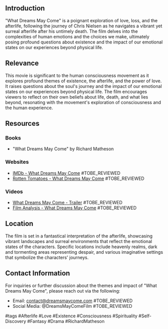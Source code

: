 ## Introduction

"What Dreams May Come" is a poignant exploration of love, loss, and the afterlife, following the journey of Chris Nielsen as he navigates a vibrant yet surreal afterlife after his untimely death. The film delves into the complexities of human emotions and the choices we make, ultimately posing profound questions about existence and the impact of our emotional states on our experiences beyond physical life.

## Relevance

This movie is significant to the human consciousness movement as it explores profound themes of existence, the afterlife, and the power of love. It raises questions about the soul's journey and the impact of our emotional states on our experiences beyond physical life. The film encourages viewers to reflect on their own beliefs about life, death, and what lies beyond, resonating with the movement's exploration of consciousness and the human experience.

## Resources

### Books
- "What Dreams May Come" by Richard Matheson

### Websites
- [IMDb - What Dreams May Come](https://www.imdb.com/title/tt0120889/) #TOBE_REVIEWED
- [Rotten Tomatoes - What Dreams May Come](https://www.rottentomatoes.com/m/what_dreams_may_come) #TOBE_REVIEWED

### Videos
- [What Dreams May Come - Trailer](https://www.youtube.com/watch?v=Qh5u4hK6j1A) #TOBE_REVIEWED
- [Film Analysis - What Dreams May Come](https://www.youtube.com/watch?v=Y8k4O3z4x0g) #TOBE_REVIEWED

## Location

The film is set in a fantastical interpretation of the afterlife, showcasing vibrant landscapes and surreal environments that reflect the emotional states of the characters. Specific locations include heavenly realms, dark and tormenting areas representing despair, and various imaginative settings that symbolize the characters' journeys.

## Contact Information

For inquiries or further discussion about the themes and impact of "What Dreams May Come", please reach out via the following:

- Email: contact@dreamsmaycome.com #TOBE_REVIEWED
- Social Media: @DreamsMayComeFilm #TOBE_REVIEWED

#tags 
#Afterlife #Love #Existence #Consciousness #Spirituality #Self-Discovery #Fantasy #Drama #RichardMatheson
